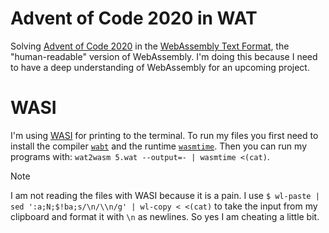 # Advent of Code 2020 in WAT
Solving [Advent of Code 2020](https://adventofcode.com/2020) in the [WebAssembly Text Format](https://developer.mozilla.org/en-US/docs/WebAssembly/Understanding_the_text_format), the "human-readable" version of WebAssembly. I'm doing this because I need to have a deep understanding of WebAssembly for an upcoming project.

# WASI
I'm using [WASI](https://wasi.dev/) for printing to the terminal. To run my files you first need to install the compiler [`wabt`](https://github.com/WebAssembly/wabt) and the runtime [`wasmtime`](https://wasmtime.dev/). Then you can run my programs with: `wat2wasm 5.wat --output=- | wasmtime <(cat)`.

> [!NOTE]
> I am not reading the files with WASI because it is a pain. I use `$ wl-paste | sed ':a;N;$!ba;s/\n/\\n/g' | wl-copy < <(cat)` to take the input from my clipboard and format it with `\n` as newlines. So yes I am cheating a little bit.
